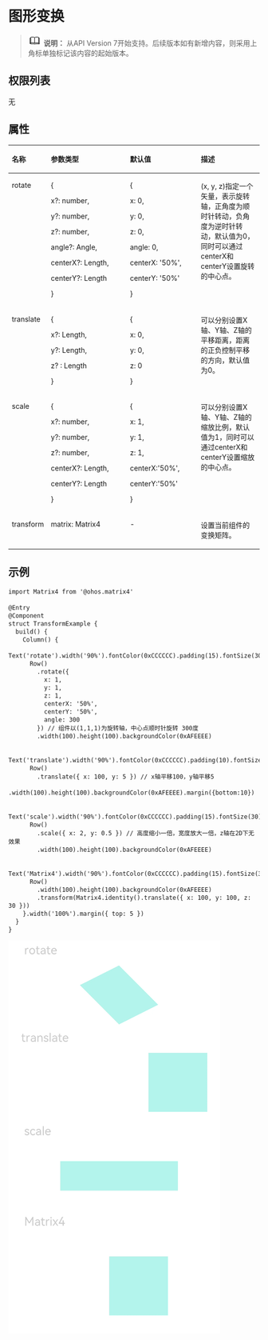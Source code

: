 # 图形变换<a name="ZH-CN_TOPIC_0000001237355071"></a>

>![](../../public_sys-resources/icon-note.gif) **说明：** 
>从API Version 7开始支持。后续版本如有新增内容，则采用上角标单独标记该内容的起始版本。

## 权限列表<a name="section781125411508"></a>

无

## 属性<a name="section6820191711316"></a>

<table><thead align="left"><tr><th class="cellrowborder" valign="top" width="13.87%" id="mcps1.1.5.1.1"><p>名称</p>
</th>
<th class="cellrowborder" valign="top" width="32.28%" id="mcps1.1.5.1.2"><p>参数类型</p>
</th>
<th class="cellrowborder" valign="top" width="28.449999999999996%" id="mcps1.1.5.1.3"><p>默认值</p>
</th>
<th class="cellrowborder" valign="top" width="25.4%" id="mcps1.1.5.1.4"><p>描述</p>
</th>
</tr>
</thead>
<tbody><tr><td class="cellrowborder" valign="top" width="13.87%" headers="mcps1.1.5.1.1 "><p>rotate</p>
</td>
<td class="cellrowborder" valign="top" width="32.28%" headers="mcps1.1.5.1.2 "><p>{</p>
<p>x?: number,</p>
<p>y?: number,</p>
<p>z?: number,</p>
<p>angle?: Angle,</p>
<p>centerX?: Length,</p>
<p>centerY?: Length</p>
<p>}</p>
</td>
<td class="cellrowborder" valign="top" width="28.449999999999996%" headers="mcps1.1.5.1.3 "><p>{</p>
<p>x: 0,</p>
<p>y: 0,</p>
<p>z: 0,</p>
<p>angle: 0,</p>
<p>centerX: '50%',</p>
<p>centerY: '50%'</p>
<p>}</p>
</td>
<td class="cellrowborder" valign="top" width="25.4%" headers="mcps1.1.5.1.4 "><p>(x, y, z)指定一个矢量，表示旋转轴，正角度为顺时针转动，负角度为逆时针转动，默认值为0，同时可以通过centerX和centerY设置旋转的中心点。</p>
</td>
</tr>
<tr><td class="cellrowborder" valign="top" width="13.87%" headers="mcps1.1.5.1.1 "><p>translate</p>
</td>
<td class="cellrowborder" valign="top" width="32.28%" headers="mcps1.1.5.1.2 "><p>{</p>
<p>x?: Length,</p>
<p>y?: Length,</p>
<p>z? : Length</p>
<p>}</p>
</td>
<td class="cellrowborder" valign="top" width="28.449999999999996%" headers="mcps1.1.5.1.3 "><p>{</p>
<p>x: 0,</p>
<p>y: 0,</p>
<p>z: 0</p>
<p>}</p>
</td>
<td class="cellrowborder" valign="top" width="25.4%" headers="mcps1.1.5.1.4 "><p>可以分别设置X轴、Y轴、Z轴的平移距离，距离的正负控制平移的方向，默认值为0。</p>
</td>
</tr>
<tr><td class="cellrowborder" valign="top" width="13.87%" headers="mcps1.1.5.1.1 "><p>scale</p>
</td>
<td class="cellrowborder" valign="top" width="32.28%" headers="mcps1.1.5.1.2 "><p>{</p>
<p>x?: number,</p>
<p>y?: number,</p>
<p>z?: number,</p>
<p>centerX?: Length,</p>
<p>centerY?: Length</p>
<p>}</p>
</td>
<td class="cellrowborder" valign="top" width="28.449999999999996%" headers="mcps1.1.5.1.3 "><p>{</p>
<p>x: 1,</p>
<p>y: 1,</p>
<p>z: 1,</p>
<p>centerX:'50%',</p>
<p>centerY:'50%'</p>
<p>}</p>
</td>
<td class="cellrowborder" valign="top" width="25.4%" headers="mcps1.1.5.1.4 "><p>可以分别设置X轴、Y轴、Z轴的缩放比例，默认值为1，同时可以通过centerX和centerY设置缩放的中心点。</p>
</td>
</tr>
<tr><td class="cellrowborder" valign="top" width="13.87%" headers="mcps1.1.5.1.1 "><p>transform</p>
</td>
<td class="cellrowborder" valign="top" width="32.28%" headers="mcps1.1.5.1.2 "><p>matrix: Matrix4</p>
</td>
<td class="cellrowborder" valign="top" width="28.449999999999996%" headers="mcps1.1.5.1.3 "><p>-</p>
</td>
<td class="cellrowborder" valign="top" width="25.4%" headers="mcps1.1.5.1.4 "><p>设置当前组件的变换矩阵。</p>
</td>
</tr>
</tbody>
</table>

## 示例<a name="section4278134412416"></a>

```
import Matrix4 from '@ohos.matrix4'

@Entry
@Component
struct TransformExample {
  build() {
    Column() {
      Text('rotate').width('90%').fontColor(0xCCCCCC).padding(15).fontSize(30)
      Row()
        .rotate({
          x: 1,
          y: 1,
          z: 1,
          centerX: '50%',
          centerY: '50%',
          angle: 300
        }) // 组件以(1,1,1)为旋转轴，中心点顺时针旋转 300度
        .width(100).height(100).backgroundColor(0xAFEEEE)

      Text('translate').width('90%').fontColor(0xCCCCCC).padding(10).fontSize(30)
      Row()
        .translate({ x: 100, y: 5 }) // x轴平移100，y轴平移5
        .width(100).height(100).backgroundColor(0xAFEEEE).margin({bottom:10})

      Text('scale').width('90%').fontColor(0xCCCCCC).padding(15).fontSize(30)
      Row()
        .scale({ x: 2, y: 0.5 }) // 高度缩小一倍，宽度放大一倍，z轴在2D下无效果
        .width(100).height(100).backgroundColor(0xAFEEEE)

      Text('Matrix4').width('90%').fontColor(0xCCCCCC).padding(15).fontSize(30)
      Row()
        .width(100).height(100).backgroundColor(0xAFEEEE)
        .transform(Matrix4.identity().translate({ x: 100, y: 100, z: 30 }))
    }.width('100%').margin({ top: 5 })
  }
}
```

![](figures/1111.png)

